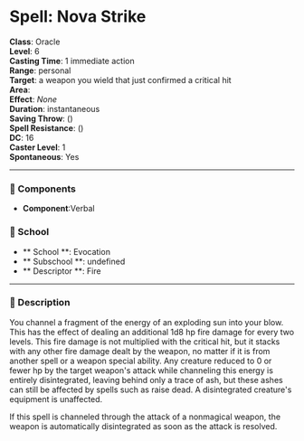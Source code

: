 
# Spell: Nova Strike
**Class**: Oracle  
**Level**: 6  
**Casting Time**: 1 immediate action  
**Range**: personal  
**Target**: a weapon you wield that just confirmed a critical hit  
**Area**:   
**Effect**: _None_  
**Duration**: instantaneous  
**Saving Throw**:  ()  
**Spell Resistance**:  ()  
**DC**: 16  
**Caster Level**: 1  
**Spontaneous**: Yes

---

### 🔮 Components
- **Component**:Verbal

### 🏫 School
- ** School **: Evocation
- ** Subschool **: undefined
- ** Descriptor **: Fire
---

### 📜 Description
You channel a fragment of the energy of an exploding sun into your blow. This has the effect of dealing an additional 1d8 hp fire damage for every two levels. This fire damage is not multiplied with the critical hit, but it stacks with any other fire damage dealt by the weapon, no matter if it is from another spell or a weapon special ability. Any creature reduced to 0 or fewer hp by the target weapon's attack while channeling this energy is entirely disintegrated, leaving behind only a trace of ash, but these ashes can still be affected by spells such as raise dead. A disintegrated creature's equipment is unaffected.

If this spell is channeled through the attack of a nonmagical weapon, the weapon is automatically disintegrated as soon as the attack is resolved.
